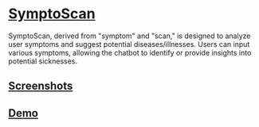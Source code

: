 # [SymptoScan](https://ccs311-cs41s1-symptoscan.streamlit.app/)

SymptoScan, derived from "symptom" and "scan," is designed to analyze user symptoms and suggest potential diseases/illnesses. Users can input various symptoms, allowing the chatbot to identify or provide insights into potential sicknesses.

## [Screenshots](/screenshots)

## [Demo](/demo)